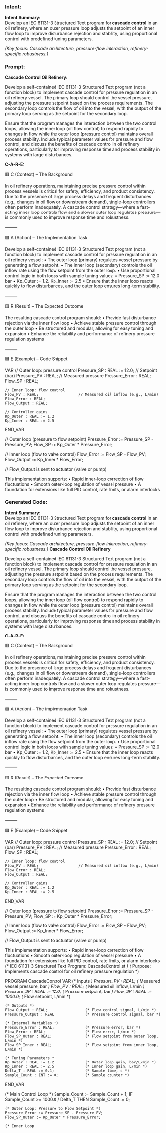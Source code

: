 ### Intent:
**Intent Summary:**  
Develop an IEC 61131-3 Structured Text program for **cascade control** in an oil refinery, where an outer pressure loop adjusts the setpoint of an inner flow loop to improve disturbance rejection and stability, using proportional control with predefined tuning parameters.  

*(Key focus: Cascade architecture, pressure-flow interaction, refinery-specific robustness.)*

### Prompt:
**Cascade Control Oil Refinery:**

Develop a self-contained IEC 61131-3 Structured Text program (not a function block) to implement cascade control for pressure regulation in an oil refinery vessel. The primary loop should control the vessel pressure, adjusting the pressure setpoint based on the process requirements. The secondary loop controls the flow of oil into the vessel, with the output of the primary loop serving as the setpoint for the secondary loop.

Ensure that the program manages the interaction between the two control loops, allowing the inner loop (oil flow control) to respond rapidly to changes in flow while the outer loop (pressure control) maintains overall process stability. Include typical parameter values for pressure and flow control, and discuss the benefits of cascade control in oil refinery operations, particularly for improving response time and process stability in systems with large disturbances.

**C-A-R-E:**

🟥 C (Context) – The Background

In oil refinery operations, maintaining precise pressure control within process vessels is critical for safety, efficiency, and product consistency. Due to the presence of large process delays and frequent disturbances (e.g., changes in oil flow or downstream demand), single-loop controllers often perform inadequately. A cascade control strategy—where a fast-acting inner loop controls flow and a slower outer loop regulates pressure—is commonly used to improve response time and robustness.

⸻

🟩 A (Action) – The Implementation Task

Develop a self-contained IEC 61131-3 Structured Text program (not a function block) to implement cascade control for pressure regulation in an oil refinery vessel:
	•	The outer loop (primary) regulates vessel pressure by generating a flow setpoint.
	•	The inner loop (secondary) controls the oil inflow rate using the flow setpoint from the outer loop.
	•	Use proportional control logic in both loops with sample tuning values:
	•	Pressure_SP := 12.0 bar
	•	Kp_Outer := 1.2, Kp_Inner := 2.5
	•	Ensure that the inner loop reacts quickly to flow disturbances, and the outer loop ensures long-term stability.

⸻

🟨 R (Result) – The Expected Outcome

The resulting cascade control program should:
	•	Provide fast disturbance rejection via the inner flow loop
	•	Achieve stable pressure control through the outer loop
	•	Be structured and modular, allowing for easy tuning and expansion
	•	Enhance the reliability and performance of refinery pressure regulation systems

⸻

🟦 E (Example) – Code Snippet

VAR
    // Outer loop: pressure control
    Pressure_SP : REAL := 12.0;      // Setpoint (bar)
    Pressure_PV : REAL;              // Measured pressure
    Pressure_Error : REAL;
    Flow_SP : REAL;

    // Inner loop: flow control
    Flow_PV : REAL;                  // Measured oil inflow (e.g., L/min)
    Flow_Error : REAL;
    Flow_Output : REAL;

    // Controller gains
    Kp_Outer : REAL := 1.2;
    Kp_Inner : REAL := 2.5;
END_VAR

// Outer loop (pressure to flow setpoint)
Pressure_Error := Pressure_SP - Pressure_PV;
Flow_SP := Kp_Outer * Pressure_Error;

// Inner loop (flow to valve control)
Flow_Error := Flow_SP - Flow_PV;
Flow_Output := Kp_Inner * Flow_Error;

// Flow_Output is sent to actuator (valve or pump)

This implementation supports:
	•	Rapid inner-loop correction of flow fluctuations
	•	Smooth outer-loop regulation of vessel pressure
	•	A foundation for extensions like full PID control, rate limits, or alarm interlocks

### Generated Code:
**Intent Summary:**  
Develop an IEC 61131-3 Structured Text program for **cascade control** in an oil refinery, where an outer pressure loop adjusts the setpoint of an inner flow loop to improve disturbance rejection and stability, using proportional control with predefined tuning parameters.  

*(Key focus: Cascade architecture, pressure-flow interaction, refinery-specific robustness.)*
**Cascade Control Oil Refinery:**

Develop a self-contained IEC 61131-3 Structured Text program (not a function block) to implement cascade control for pressure regulation in an oil refinery vessel. The primary loop should control the vessel pressure, adjusting the pressure setpoint based on the process requirements. The secondary loop controls the flow of oil into the vessel, with the output of the primary loop serving as the setpoint for the secondary loop.

Ensure that the program manages the interaction between the two control loops, allowing the inner loop (oil flow control) to respond rapidly to changes in flow while the outer loop (pressure control) maintains overall process stability. Include typical parameter values for pressure and flow control, and discuss the benefits of cascade control in oil refinery operations, particularly for improving response time and process stability in systems with large disturbances.

**C-A-R-E:**

🟥 C (Context) – The Background

In oil refinery operations, maintaining precise pressure control within process vessels is critical for safety, efficiency, and product consistency. Due to the presence of large process delays and frequent disturbances (e.g., changes in oil flow or downstream demand), single-loop controllers often perform inadequately. A cascade control strategy—where a fast-acting inner loop controls flow and a slower outer loop regulates pressure—is commonly used to improve response time and robustness.

⸻

🟩 A (Action) – The Implementation Task

Develop a self-contained IEC 61131-3 Structured Text program (not a function block) to implement cascade control for pressure regulation in an oil refinery vessel:
	•	The outer loop (primary) regulates vessel pressure by generating a flow setpoint.
	•	The inner loop (secondary) controls the oil inflow rate using the flow setpoint from the outer loop.
	•	Use proportional control logic in both loops with sample tuning values:
	•	Pressure_SP := 12.0 bar
	•	Kp_Outer := 1.2, Kp_Inner := 2.5
	•	Ensure that the inner loop reacts quickly to flow disturbances, and the outer loop ensures long-term stability.

⸻

🟨 R (Result) – The Expected Outcome

The resulting cascade control program should:
	•	Provide fast disturbance rejection via the inner flow loop
	•	Achieve stable pressure control through the outer loop
	•	Be structured and modular, allowing for easy tuning and expansion
	•	Enhance the reliability and performance of refinery pressure regulation systems

⸻

🟦 E (Example) – Code Snippet

VAR
    // Outer loop: pressure control
    Pressure_SP : REAL := 12.0;      // Setpoint (bar)
    Pressure_PV : REAL;              // Measured pressure
    Pressure_Error : REAL;
    Flow_SP : REAL;

    // Inner loop: flow control
    Flow_PV : REAL;                  // Measured oil inflow (e.g., L/min)
    Flow_Error : REAL;
    Flow_Output : REAL;

    // Controller gains
    Kp_Outer : REAL := 1.2;
    Kp_Inner : REAL := 2.5;
END_VAR

// Outer loop (pressure to flow setpoint)
Pressure_Error := Pressure_SP - Pressure_PV;
Flow_SP := Kp_Outer * Pressure_Error;

// Inner loop (flow to valve control)
Flow_Error := Flow_SP - Flow_PV;
Flow_Output := Kp_Inner * Flow_Error;

// Flow_Output is sent to actuator (valve or pump)

This implementation supports:
	•	Rapid inner-loop correction of flow fluctuations
	•	Smooth outer-loop regulation of vessel pressure
	•	A foundation for extensions like full PID control, rate limits, or alarm interlocks
(* IEC 61131-3 Structured Text Program: CascadeControl.st *)
(* Purpose: Implements cascade control for oil refinery pressure regulation *)

PROGRAM CascadeControl
VAR
    (* Inputs *)
    Pressure_PV : REAL;                 (* Measured vessel pressure, bar *)
    Flow_PV : REAL;                     (* Measured oil inflow, L/min *)
    Pressure_SP : REAL := 12.0;         (* Pressure setpoint, bar *)
    Flow_SP : REAL := 1000.0;           (* Flow setpoint, L/min *)
    
    (* Outputs *)
    Flow_Output : REAL;                 (* Flow control signal, L/min *)
    Pressure_Output : REAL;             (* Pressure control signal, bar *)
    
    (* Internal Variables *)
    Pressure_Error : REAL;              (* Pressure error, bar *)
    Flow_Error : REAL;                  (* Flow error, L/min *)
    Flow_SP_Outer : REAL;               (* Flow setpoint from outer loop, L/min *)
    Flow_SP_Inner : REAL;               (* Flow setpoint from inner loop, L/min *)
    
    (* Tuning Parameters *)
    Kp_Outer : REAL := 1.2;             (* Outer loop gain, bar/L/min *)
    Kp_Inner : REAL := 2.5;             (* Inner loop gain, L/min *)
    Delta_T : REAL := 0.1;              (* Sample time, s *)
    Sample_Count : INT := 0;            (* Sample counter *)
END_VAR

(* Main Control Loop *)
Sample_Count := Sample_Count + 1;
IF Sample_Count >= 1000.0 / Delta_T THEN
    Sample_Count := 0;
    
    (* Outer Loop: Pressure to Flow Setpoint *)
    Pressure_Error := Pressure_SP - Pressure_PV;
    Flow_SP_Outer := Kp_Outer * Pressure_Error;
    
    (* Inner Loop
